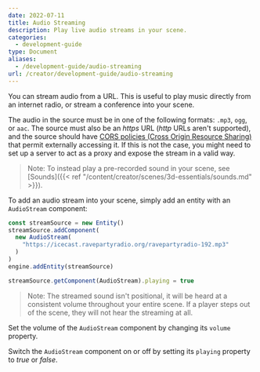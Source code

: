 ```yaml
---
date: 2022-07-11
title: Audio Streaming
description: Play live audio streams in your scene.
categories:
  - development-guide
type: Document
aliases:
  - /development-guide/audio-streaming
url: /creator/development-guide/audio-streaming
---
```



You can stream audio from a URL. This is useful to play music directly from an internet radio, or stream a conference into your scene.

The audio in the source must be in one of the following formats: `.mp3`, `ogg`, or `aac`. The source must also be an _https_ URL (_http_ URLs aren't supported), and the source should have [CORS policies (Cross Origin Resource Sharing)](https://en.wikipedia.org/wiki/Cross-origin_resource_sharing) that permit externally accessing it. If this is not the case, you might need to set up a server to act as a proxy and expose the stream in a valid way.

> Note: To instead play a pre-recorded sound in your scene, see [Sounds]({{< ref "/content/creator/scenes/3d-essentials/sounds.md" >}}).


To add an audio stream into your scene, simply add an entity with an `AudioStream` component:

```ts
const streamSource = new Entity()
streamSource.addComponent(
  new AudioStream(
    "https://icecast.ravepartyradio.org/ravepartyradio-192.mp3"
  )
)
engine.addEntity(streamSource)

streamSource.getComponent(AudioStream).playing = true
```

> Note: The streamed sound isn't positional, it will be heard at a consistent volume throughout your entire scene. If a player steps out of the scene, they will not hear the streaming at all.

Set the volume of the `AudioStream` component by changing its `volume` property.

Switch the `AudioStream` component on or off by setting its `playing` property to _true_ or _false_.
